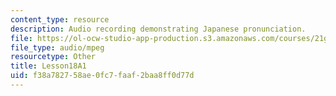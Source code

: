 ```yaml
---
content_type: resource
description: Audio recording demonstrating Japanese pronunciation.
file: https://ol-ocw-studio-app-production.s3.amazonaws.com/courses/21g-504-japanese-iv-spring-2009/f38a782758ae0fc7faaf2baa8ff0d77d_Lesson18A1.mp3
file_type: audio/mpeg
resourcetype: Other
title: Lesson18A1
uid: f38a7827-58ae-0fc7-faaf-2baa8ff0d77d
---
```

